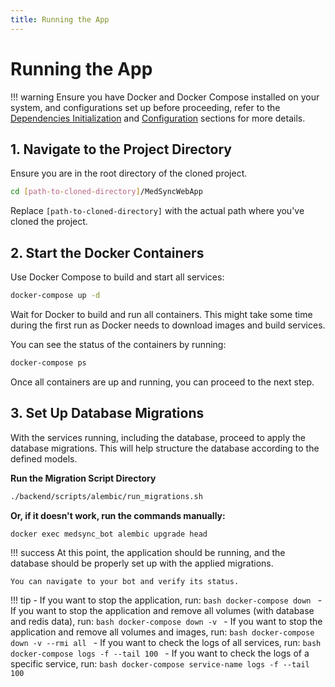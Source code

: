 ```yaml
---
title: Running the App
---
```


# Running the App

!!! warning
    Ensure you have Docker and Docker Compose installed on your system, and configurations set up before proceeding, refer to the [Dependencies Initialization](dependencies-initialization.md) and [Configuration](configuration.md) sections for more details.

## 1. Navigate to the Project Directory

Ensure you are in the root directory of the cloned project.

```bash
cd [path-to-cloned-directory]/MedSyncWebApp
```

Replace `[path-to-cloned-directory]` with the actual path where you've cloned the project.

## 2. Start the Docker Containers

Use Docker Compose to build and start all services:

```bash
docker-compose up -d
```

Wait for Docker to build and run all containers. This might take some time during the first run as Docker needs to
download images and build services.

You can see the status of the containers by running:

```bash
docker-compose ps
```

Once all containers are up and running, you can proceed to the next step.

## 3. Set Up Database Migrations

With the services running, including the database, proceed to apply the database migrations. This will help structure
the database according to the defined models.

**Run the Migration Script Directory**

```bash
./backend/scripts/alembic/run_migrations.sh
```

**Or, if it doesn't work, run the commands manually:**

```bash
docker exec medsync_bot alembic upgrade head
```

!!! success
    At this point, the application should be running, and the database should be properly set up with the applied migrations. 

    You can navigate to your bot and verify its status.


!!! tip
    - If you want to stop the application, run:
        ```bash
        docker-compose down
        ```
    - If you want to stop the application and remove all volumes (with database and redis data), run:
        ```bash
        docker-compose down -v
        ```
    - If you want to stop the application and remove all volumes and images, run:
        ```bash
        docker-compose down -v --rmi all
        ``` 
    - If you want to check the logs of all services, run:
        ```bash
        docker-compose logs -f --tail 100
        ```
    - If you want to check the logs of a specific service, run:
        ```bash
        docker-compose service-name logs -f --tail 100
        ``` 
    
    
